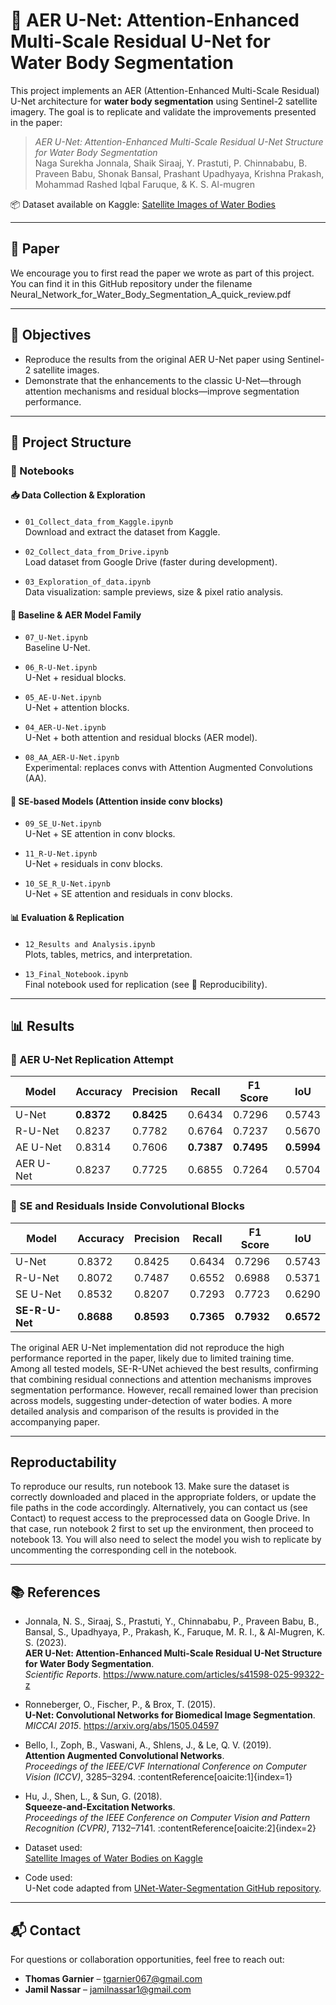 # 🌊 AER U-Net: Attention-Enhanced Multi-Scale Residual U-Net for Water Body Segmentation

This project implements an AER (Attention-Enhanced Multi-Scale Residual) U-Net architecture for **water body segmentation** using Sentinel-2 satellite imagery. The goal is to replicate and validate the improvements presented in the paper:

> *AER U-Net: Attention-Enhanced Multi-Scale Residual U-Net Structure for Water Body Segmentation*  
> Naga Surekha Jonnala, Shaik Siraaj, Y. Prastuti, P. Chinnababu, B. Praveen Babu, Shonak Bansal, Prashant Upadhyaya, Krishna Prakash, Mohammad Rashed Iqbal Faruque, & K. S. Al-mugren

📦 Dataset available on Kaggle: [Satellite Images of Water Bodies](https://www.kaggle.com/datasets/franciscoescobar/satellite-images-of-water-bodies)

---
## 📄 Paper

We encourage you to first read the paper we wrote as part of this project. You can find it in this GitHub repository under the filename Neural_Network_for_Water_Body_Segmentation_A_quick_review.pdf

---

## 🎯 Objectives

- Reproduce the results from the original AER U-Net paper using Sentinel-2 satellite images.
- Demonstrate that the enhancements to the classic U-Net—through attention mechanisms and residual blocks—improve segmentation performance.

---

## 📁 Project Structure

### 📓 Notebooks

#### 📥 Data Collection & Exploration
- `01_Collect_data_from_Kaggle.ipynb`  
  Download and extract the dataset from Kaggle.

- `02_Collect_data_from_Drive.ipynb`  
  Load dataset from Google Drive (faster during development).

- `03_Exploration_of_data.ipynb`  
  Data visualization: sample previews, size & pixel ratio analysis.

#### 🧪 Baseline & AER Model Family
- `07_U-Net.ipynb`  
  Baseline U-Net.

- `06_R-U-Net.ipynb`  
  U-Net + residual blocks.

- `05_AE-U-Net.ipynb`  
  U-Net + attention blocks.

- `04_AER-U-Net.ipynb`  
  U-Net + both attention and residual blocks (AER model).

- `08_AA_AER-U-Net.ipynb`  
  Experimental: replaces convs with Attention Augmented Convolutions (AA).

#### 🧬 SE-based Models (Attention inside conv blocks)
- `09_SE_U-Net.ipynb`  
  U-Net + SE attention in conv blocks.

- `11_R-U-Net.ipynb`  
  U-Net + residuals in conv blocks.

- `10_SE_R_U-Net.ipynb`  
  U-Net + SE attention and residuals in conv blocks.

#### 📊 Evaluation & Replication
- `12_Results and Analysis.ipynb`  
  Plots, tables, metrics, and interpretation.

- `13_Final_Notebook.ipynb`  
  Final notebook used for replication (see 📄 Reproducibility).

  
---

## 📊 Results

### 🔁 AER U-Net Replication Attempt

| Model     | Accuracy | Precision | Recall | F1 Score | IoU   |
|-----------|----------|-----------|--------|----------|-------|
| U-Net     | **0.8372**   | **0.8425**    | 0.6434 | 0.7296   | 0.5743 |
| R-U-Net   | 0.8237   | 0.7782    | 0.6764 | 0.7237   | 0.5670 |
| AE U-Net  | 0.8314   | 0.7606    | **0.7387** | **0.7495**   | **0.5994** |
| AER U-Net | 0.8237   | 0.7725    | 0.6855 | 0.7264   | 0.5704 |

### 🧪 SE and Residuals Inside Convolutional Blocks

| Model       | Accuracy | Precision | Recall | F1 Score | IoU   |
|-------------|----------|-----------|--------|----------|-------|
| U-Net       | 0.8372   | 0.8425    | 0.6434 | 0.7296   | 0.5743 |
| R-U-Net     | 0.8072   | 0.7487    | 0.6552 | 0.6988   | 0.5371 |
| SE U-Net    | 0.8532   | 0.8207    | 0.7293 | 0.7723   | 0.6290 |
| **SE-R-U-Net** | **0.8688**   | **0.8593**    | **0.7365** | **0.7932**   | **0.6572** |

The original AER U-Net implementation did not reproduce the high performance reported in the paper, likely due to limited training time. Among all tested models, SE-R-UNet achieved the best results, confirming that combining residual connections and attention mechanisms improves segmentation performance. However, recall remained lower than precision across models, suggesting under-detection of water bodies.
A more detailed analysis and comparison of the results is provided in the accompanying paper.

---

## Reproductability

To reproduce our results, run notebook 13.
Make sure the dataset is correctly downloaded and placed in the appropriate folders, or update the file paths in the code accordingly. Alternatively, you can contact us (see Contact) to request access to the preprocessed data on Google Drive. In that case, run notebook 2 first to set up the environment, then proceed to notebook 13.
You will also need to select the model you wish to replicate by uncommenting the corresponding cell in the notebook.


---

## 📚 References

- Jonnala, N. S., Siraaj, S., Prastuti, Y., Chinnababu, P., Praveen Babu, B., Bansal, S., Upadhyaya, P., Prakash, K., Faruque, M. R. I., & Al-Mugren, K. S. (2023).  
  **AER U-Net: Attention-Enhanced Multi-Scale Residual U-Net Structure for Water Body Segmentation**.  
  _Scientific Reports_. https://www.nature.com/articles/s41598-025-99322-z

- Ronneberger, O., Fischer, P., & Brox, T. (2015).  
  **U-Net: Convolutional Networks for Biomedical Image Segmentation**.  
  _MICCAI 2015_. https://arxiv.org/abs/1505.04597

- Bello, I., Zoph, B., Vaswani, A., Shlens, J., & Le, Q. V. (2019).  
  **Attention Augmented Convolutional Networks**.  
  _Proceedings of the IEEE/CVF International Conference on Computer Vision (ICCV)_, 3285–3294. :contentReference[oaicite:1]{index=1}

- Hu, J., Shen, L., & Sun, G. (2018).  
  **Squeeze-and-Excitation Networks**.  
  _Proceedings of the IEEE Conference on Computer Vision and Pattern Recognition (CVPR)_, 7132–7141. :contentReference[oaicite:2]{index=2}

- Dataset used:  
  [Satellite Images of Water Bodies on Kaggle](https://www.kaggle.com/datasets/franciscoescobar/satellite-images-of-water-bodies)

- Code used:  
  U-Net code adapted from [UNet-Water-Segmentation GitHub repository](https://github.com/ThorOdinson246/UNet-Water-Segmentation).

---
## 📬 Contact

For questions or collaboration opportunities, feel free to reach out:

- **Thomas Garnier** – [tgarnier067@gmail.com](mailto:tgarnier067@gmail.com)  
- **Jamil Nassar** – [jamilnassar1@gmail.com](mailto:jamilnassar1@gmail.com)

